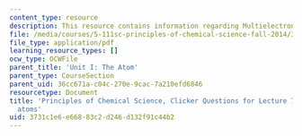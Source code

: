 ```yaml
---
content_type: resource
description: This resource contains information regarding Multielectron atoms.
file: /media/courses/5-111sc-principles-of-chemical-science-fall-2014/3731c1e6e66883c2d246d132f91c44b2_MIT5_111F14_Lec7Clkr.pdf
file_type: application/pdf
learning_resource_types: []
ocw_type: OCWFile
parent_title: 'Unit I: The Atom'
parent_type: CourseSection
parent_uid: 36cc671a-c04c-270e-9cac-7a210efd6846
resourcetype: Document
title: 'Principles of Chemical Science, Clicker Questions for Lecture 7: Multielectron
  atoms'
uid: 3731c1e6-e668-83c2-d246-d132f91c44b2
---
```

